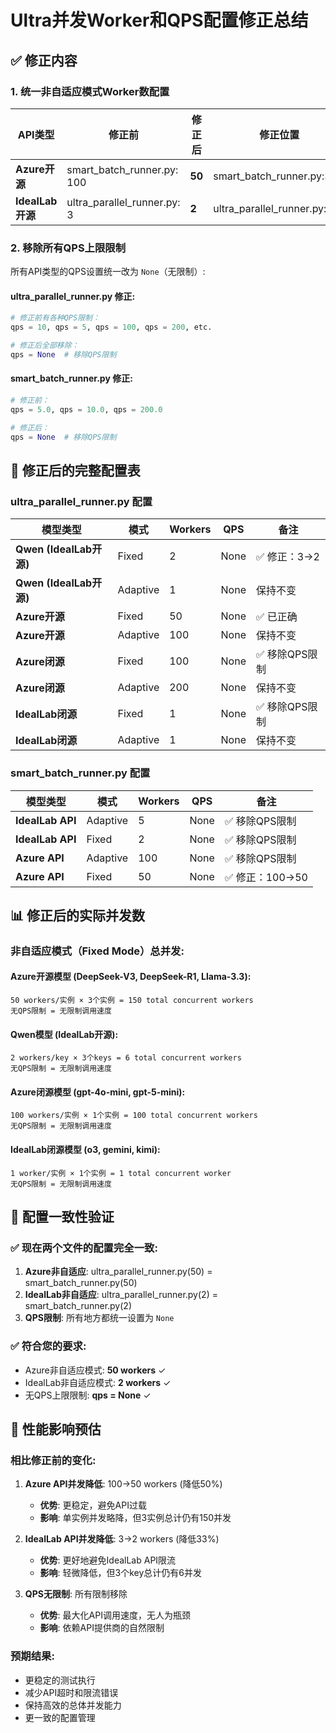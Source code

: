 # Ultra并发Worker和QPS配置修正总结

## ✅ **修正内容**

### **1. 统一非自适应模式Worker数配置**

| API类型 | 修正前 | 修正后 | 修正位置 |
|---------|--------|--------|----------|
| **Azure开源** | smart_batch_runner.py: 100 | **50** | smart_batch_runner.py:378 |
| **IdealLab开源** | ultra_parallel_runner.py: 3 | **2** | ultra_parallel_runner.py:337 |

### **2. 移除所有QPS上限限制**

所有API类型的QPS设置统一改为 `None`（无限制）:

#### **ultra_parallel_runner.py 修正**:
```python
# 修正前有各种QPS限制：
qps = 10, qps = 5, qps = 100, qps = 200, etc.

# 修正后全部移除：
qps = None  # 移除QPS限制
```

#### **smart_batch_runner.py 修正**:
```python  
# 修正前：
qps = 5.0, qps = 10.0, qps = 200.0

# 修正后：
qps = None  # 移除QPS限制
```

## 🎯 **修正后的完整配置表**

### **ultra_parallel_runner.py 配置**

| 模型类型 | 模式 | Workers | QPS | 备注 |
|---------|------|---------|-----|------|
| **Qwen (IdealLab开源)** | Fixed | 2 | None | ✅ 修正：3→2 |
| **Qwen (IdealLab开源)** | Adaptive | 1 | None | 保持不变 |
| **Azure开源** | Fixed | 50 | None | ✅ 已正确 |
| **Azure开源** | Adaptive | 100 | None | 保持不变 |
| **Azure闭源** | Fixed | 100 | None | ✅ 移除QPS限制 |
| **Azure闭源** | Adaptive | 200 | None | 保持不变 |
| **IdealLab闭源** | Fixed | 1 | None | ✅ 移除QPS限制 |
| **IdealLab闭源** | Adaptive | 1 | None | 保持不变 |

### **smart_batch_runner.py 配置**

| 模型类型 | 模式 | Workers | QPS | 备注 |
|---------|------|---------|-----|------|
| **IdealLab API** | Adaptive | 5 | None | ✅ 移除QPS限制 |
| **IdealLab API** | Fixed | 2 | None | ✅ 移除QPS限制 |
| **Azure API** | Adaptive | 100 | None | ✅ 移除QPS限制 |
| **Azure API** | Fixed | 50 | None | ✅ 修正：100→50 |

## 📊 **修正后的实际并发数**

### **非自适应模式（Fixed Mode）总并发**:

#### **Azure开源模型** (DeepSeek-V3, DeepSeek-R1, Llama-3.3):
```
50 workers/实例 × 3个实例 = 150 total concurrent workers
无QPS限制 = 无限制调用速度
```

#### **Qwen模型** (IdealLab开源):
```  
2 workers/key × 3个keys = 6 total concurrent workers
无QPS限制 = 无限制调用速度
```

#### **Azure闭源模型** (gpt-4o-mini, gpt-5-mini):
```
100 workers/实例 × 1个实例 = 100 total concurrent workers
无QPS限制 = 无限制调用速度
```

#### **IdealLab闭源模型** (o3, gemini, kimi):
```
1 worker/实例 × 1个实例 = 1 total concurrent worker  
无QPS限制 = 无限制调用速度
```

## 🎯 **配置一致性验证**

### ✅ **现在两个文件的配置完全一致**:

1. **Azure非自适应**: ultra_parallel_runner.py(50) = smart_batch_runner.py(50) 
2. **IdealLab非自适应**: ultra_parallel_runner.py(2) = smart_batch_runner.py(2)
3. **QPS限制**: 所有地方都统一设置为 `None`

### ✅ **符合您的要求**:
- Azure非自适应模式: **50 workers** ✓
- IdealLab非自适应模式: **2 workers** ✓  
- 无QPS上限限制: **qps = None** ✓

## 🚀 **性能影响预估**

### **相比修正前的变化**:

1. **Azure API并发降低**: 100→50 workers (降低50%)
   - **优势**: 更稳定，避免API过载
   - **影响**: 单实例并发略降，但3实例总计仍有150并发

2. **IdealLab API并发降低**: 3→2 workers (降低33%)
   - **优势**: 更好地避免IdealLab API限流
   - **影响**: 轻微降低，但3个key总计仍有6并发

3. **QPS无限制**: 所有限制移除
   - **优势**: 最大化API调用速度，无人为瓶颈
   - **影响**: 依赖API提供商的自然限制

### **预期结果**:
- 更稳定的测试执行
- 减少API超时和限流错误  
- 保持高效的总体并发能力
- 更一致的配置管理